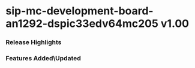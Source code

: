 # sip-mc-development-board-an1292-dspic33edv64mc205 v1.00
### Release Highlights



### Features Added\Updated



